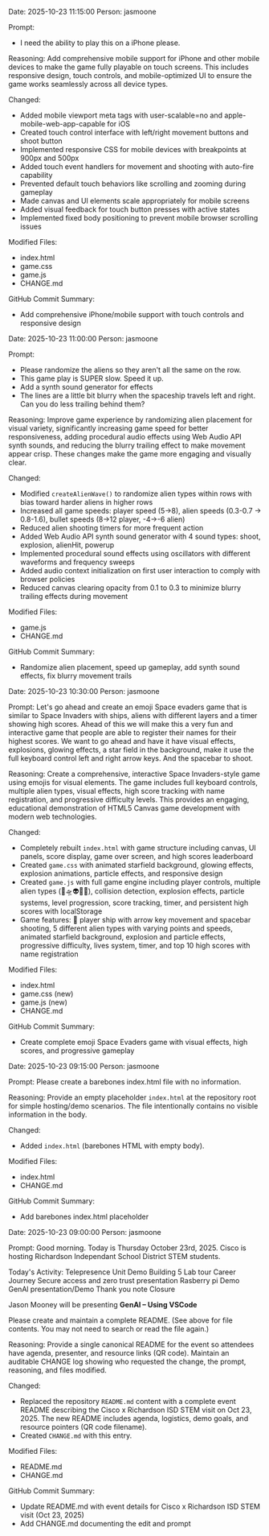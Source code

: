 Date: 2025-10-23 11:15:00
Person: jasmoone

Prompt:
* I need the ability to play this on a iPhone please.

Reasoning:
Add comprehensive mobile support for iPhone and other mobile devices to make the game fully playable on touch screens. This includes responsive design, touch controls, and mobile-optimized UI to ensure the game works seamlessly across all device types.

Changed:
- Added mobile viewport meta tags with user-scalable=no and apple-mobile-web-app-capable for iOS
- Created touch control interface with left/right movement buttons and shoot button
- Implemented responsive CSS for mobile devices with breakpoints at 900px and 500px
- Added touch event handlers for movement and shooting with auto-fire capability
- Prevented default touch behaviors like scrolling and zooming during gameplay
- Made canvas and UI elements scale appropriately for mobile screens
- Added visual feedback for touch button presses with active states
- Implemented fixed body positioning to prevent mobile browser scrolling issues

Modified Files:
- index.html
- game.css
- game.js
- CHANGE.md

GitHub Commit Summary:
- Add comprehensive iPhone/mobile support with touch controls and responsive design

Date: 2025-10-23 11:00:00
Person: jasmoone

Prompt:
* Please randomize the aliens so they aren't all the same on the row.
* This game play is SUPER slow. Speed it up.
* Add a synth sound generator for effects
* The lines are a little bit blurry when the spaceship travels left and right. Can you do less trailing behind them?

Reasoning:
Improve game experience by randomizing alien placement for visual variety, significantly increasing game speed for better responsiveness, adding procedural audio effects using Web Audio API synth sounds, and reducing the blurry trailing effect to make movement appear crisp. These changes make the game more engaging and visually clear.

Changed:
- Modified `createAlienWave()` to randomize alien types within rows with bias toward harder aliens in higher rows
- Increased all game speeds: player speed (5→8), alien speeds (0.3-0.7 → 0.8-1.6), bullet speeds (8→12 player, -4→-6 alien)
- Reduced alien shooting timers for more frequent action
- Added Web Audio API synth sound generator with 4 sound types: shoot, explosion, alienHit, powerup
- Implemented procedural sound effects using oscillators with different waveforms and frequency sweeps
- Added audio context initialization on first user interaction to comply with browser policies
- Reduced canvas clearing opacity from 0.1 to 0.3 to minimize blurry trailing effects during movement

Modified Files:
- game.js
- CHANGE.md

GitHub Commit Summary:
- Randomize alien placement, speed up gameplay, add synth sound effects, fix blurry movement trails

Date: 2025-10-23 10:30:00
Person: jasmoone

Prompt:
Let's go ahead and create an emoji Space evaders game that is similar to Space Invaders with ships, aliens with different layers and a timer showing high scores. Ahead of this we will make this a very fun and interactive game that people are able to register their names for their highest scores. We want to go ahead and have it have visual effects, explosions, glowing effects, a star field in the background, make it use the full keyboard control left and right arrow keys. And the spacebar to shoot.

Reasoning:
Create a comprehensive, interactive Space Invaders-style game using emojis for visual elements. The game includes full keyboard controls, multiple alien types, visual effects, high score tracking with name registration, and progressive difficulty levels. This provides an engaging, educational demonstration of HTML5 Canvas game development with modern web technologies.

Changed:
- Completely rebuilt `index.html` with game structure including canvas, UI panels, score display, game over screen, and high scores leaderboard
- Created `game.css` with animated starfield background, glowing effects, explosion animations, particle effects, and responsive design
- Created `game.js` with full game engine including player controls, multiple alien types (👾🛸👽🤖👹), collision detection, explosion effects, particle systems, level progression, score tracking, timer, and persistent high scores with localStorage
- Game features: 🚀 player ship with arrow key movement and spacebar shooting, 5 different alien types with varying points and speeds, animated starfield background, explosion and particle effects, progressive difficulty, lives system, timer, and top 10 high scores with name registration

Modified Files:
- index.html
- game.css (new)
- game.js (new)
- CHANGE.md

GitHub Commit Summary:
- Create complete emoji Space Evaders game with visual effects, high scores, and progressive gameplay

Date: 2025-10-23 09:15:00
Person: jasmoone

Prompt:
Please create a barebones index.html file with no information.

Reasoning:
Provide an empty placeholder `index.html` at the repository root for simple hosting/demo scenarios. The file intentionally contains no visible information in the body.

Changed:
- Added `index.html` (barebones HTML with empty body).

Modified Files:
- index.html
- CHANGE.md

GitHub Commit Summary:
- Add barebones index.html placeholder

Date: 2025-10-23 09:00:00
Person: jasmoone

Prompt:
Good morning.  Today is Thursday October 23rd, 2025.  Cisco is hosting Richardson Independant School District STEM students.  

Today's Activity:
Telepresence Unit Demo
Building 5 Lab tour
Career Journey
Secure access and zero trust presentation
Rasberry pi Demo
GenAl presentation/Demo
Thank you note
Closure

Jason Mooney will be presenting **GenAI – Using VSCode**

Please create and maintain a complete README. (See <attachments> above for file contents. You may not need to search or read the file again.)

Reasoning:
Provide a single canonical README for the event so attendees have agenda, presenter, and resource links (QR code). Maintain an auditable CHANGE log showing who requested the change, the prompt, reasoning, and files modified.

Changed:
- Replaced the repository `README.md` content with a complete event README describing the Cisco x Richardson ISD STEM visit on Oct 23, 2025. The new README includes agenda, logistics, demo goals, and resource pointers (QR code filename).
- Created `CHANGE.md` with this entry.

Modified Files:
- README.md
- CHANGE.md

GitHub Commit Summary:
- Update README.md with event details for Cisco x Richardson ISD STEM visit (Oct 23, 2025)
- Add CHANGE.md documenting the edit and prompt